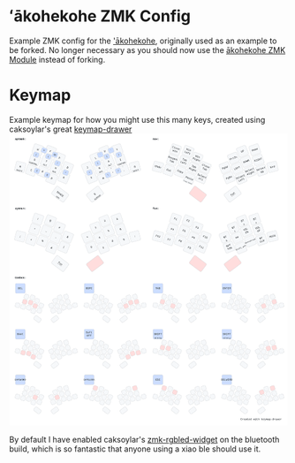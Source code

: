 # ʻākohekohe ZMK Config

Example ZMK config for the ['ākohekohe](https://github.com/grassfedreeve/akohekohe/), originally used as an example to be forked. No longer necessary as you should now use the [ākohekohe ZMK Module](https://github.com/grassfedreeve/zmk-keyboards-akohekohe) instead of forking.

# Keymap
Example keymap for how you might use this many keys, created using caksoylar's great [keymap-drawer](https://github.com/caksoylar/keymap-drawer)
![keymap](https://github.com/grassfedreeve/akohekohe/blob/main/img/example_keymap.svg)

By default I have enabled caksoylar's [zmk-rgbled-widget](https://github.com/caksoylar/zmk-rgbled-widget) on the bluetooth build, which is so fantastic that anyone using a xiao ble should use it.
